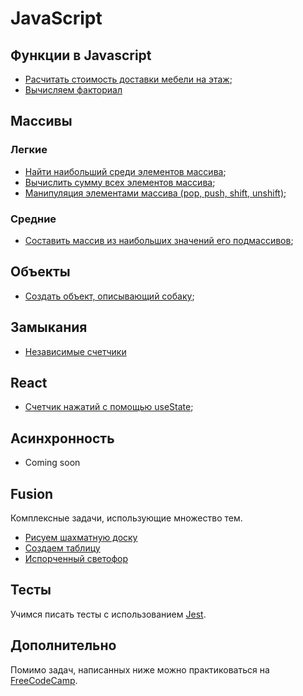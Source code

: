 # JavaScript

<!-- TODO: Добавить темы:
Coming soon: (**TODO:**)
- NPM,
- Webpack,
- React (sample app with `useState`),
- React Router,
- Redux,
- Паттерны программирования.
-->

## Функции в Javascript
- [Расчитать стоимость доставки мебели на этаж](./functions/easy-furniture-delivery-cost.md);
- [Вычисляем факториал](./functions/easy-factorial-recursion.md)

## Массивы
### Легкие
- [Найти наибольший среди элементов массива](./arrays/easy-max.md);
- [Вычислить сумму всех элементов массива](./arrays/easy-sum.md);
- [Манипуляция элементами массива (pop, push, shift, unshift)](./arrays/easy-manipulations.md);
### Средние
- [Составить массив из наибольших значений его подмассивов](./exercises/medium/arrays/max-multidimentional.md); <!-- TODO: перенести в новую структуру -->
<!-- TODO: Добавить остальные задачи на массивы
- [Вырезать элемент из массива (slice)]()
- [Найти заданный элемент используя бинарный поиск]()
- [Отсортировать массив методом пузырька]()
- [Отсортировать массив методом сортировки выбором]() 
- [Отсортировать массив методом сортировки вставками]() 
- [Отсортировать массив методом сортировки слиянием]() 
- [Отсортировать массив методом быстрой сортировки]()
- [Отсортировать массив методом блочной сортировки]()
-->

## Объекты <!-- TODO: Перенести в новую структуру -->
- [Создать объект, описывающий собаку](./exercises/easy/objects/dog.md);
<!-- TODO: Добавить задачи на объекты
- [Доступ к полям объекта с помощью "точки"]() (TODO: Дан объект, обратиться к его свойствам, вывести результат в консоль)
- [Доступ к полям объекта с помощью квадратных скобок]() TODO:
- [Использование переменных для доступа к полям]()
- [Изменение полей объекта]()
- [Добавление новых полей в объект]()
- [Удаление полей в объекте]()
- [Работа с вложенными объектами]()
-->

## Замыкания
- [Независимые счетчики]()

## React
- [Счетчик нажатий с помощью useState](./react/easy-use-state-counter.md);
<!-- TODO: добавить задачки на остальные хуки
- [useEffect]()
- [useLayoutEffect()]
- [Фокус на поле ввода с помощью useRef]()
- [useCallback]()
- [useMemo]()
- [useReducer]()
- [useTransition]()
-->

## Асинхронность
- Coming soon <!-- TODO: добавить задачи -->

## Fusion <!-- TODO: перенести в новую структуру -->
Комплексные задачи, использующие множество тем.

- [Рисуем шахматную доску](./exercises/medium/chess-board.md)
- [Создаем таблицу](./exercises/medium/create-table.md)
- [Испорченный светофор](./exercises/medium/traffic-lights-broken.md)

## Тесты

Учимся писать тесты с использованием [Jest](./jest/index.md).

## Дополнительно

Помимо задач, написанных ниже можно практиковаться на [FreeCodeCamp](https://www.freecodecamp.org/learn/javascript-algorithms-and-data-structures/#basic-javascript).
